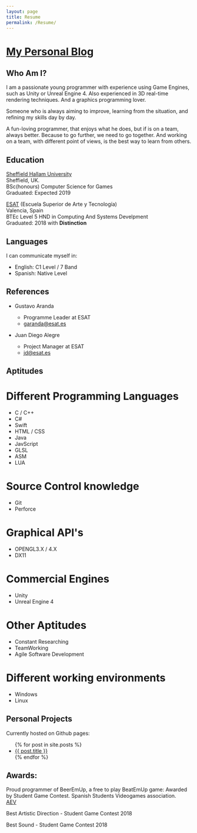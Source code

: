 ```yaml
---
layout: page
title: Resume
permalink: /Resume/
---
```


# [My Personal Blog](http://unyankee.github.io/)

## Who Am I?


I am a passionate young programmer with experience using Game Engines, such as Unity or Unreal Engine 4. Also experienced in 3D real-time rendering techniques. And a graphics programming lover.



Someone who is always aiming to improve, learning from the situation, and refining  my skills day by day.


A fun-loving programmer, that enjoys what he does, but if is on a team, always better. Because to go further, we need to go together.
And working on a team, with different point of views, is the best way to learn from others.


## Education
[Sheffield Hallam University](https://www.shu.ac.uk/)    
Sheffield, UK.  
BSc(honours) Computer Science for Games  
Graduated: Expected 2019  

[ESAT](http://www.esat.es/) (Escuela Superior de Arte y Tecnología)  
Valencia, Spain  
BTEc Level 5 HND in Computing And Systems Develpment  
Graduated: 2018 with **Distinction**  


## Languages

I can communicate myself in:

* English: C1 Level / 7 Band
* Spanish: Native Level

## References

* Gustavo Aranda
  * Programme Leader at ESAT
  * <garanda@esat.es>


* Juan Diego Alegre
  * Project Manager at ESAT
  * <jd@esat.es>


## Aptitudes

# Different Programming Languages

* C / C++
* C#
* Swift
* HTML / CSS
* Java
* JavScript
* GLSL
* ASM
* LUA

# Source Control knowledge

* Git
* Perforce

# Graphical API's

* OPENGL3.X / 4.X
* DX11

# Commercial Engines

* Unity
* Unreal Engine 4

# Other Aptitudes

* Constant Researching
* TeamWorking
* Agile Software Development


# Different working environments

* Windows 
* Linux

## Personal Projects

Currently hosted on Github pages: 
<ul>
  {% for post in site.posts %}
    <li>
      <a href="{{ post.url }}">{{ post.title }}</a>
    </li>
  {% endfor %}
</ul>



## Awards:

Proud programmer of BeerEmUp, a free to play BeatEmUp game: Awarded by Student Game Contest.
Spanish Students Videogames association.  
[AEV](http://studentgamecontest.aev.org.es/)

Best Artistic Direction - Student Game Contest 2018

Best Sound - Student Game Contest 2018







